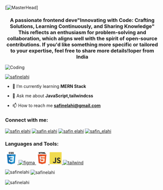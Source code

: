 [![MasterHead](https://github.com/Anmol-Baranwal/Cool-GIFs-For-GitHub/assets/74038190/c288471c-be67-4fbb-af44-1c63ee9ed280)]
<h3 align="center">A passionate frontend deve"Innovating with Code: Crafting Solutions, Learning Continuously, and Sharing Knowledge" This reflects an enthusiasm for problem-solving and collaboration, which aligns well with the spirit of open-source contributions. If you'd like something more specific or tailored to your expertise, feel free to share more details!loper from India</h3>
<img aline = "right" alt="Coding" width ="400" src= "https://user-images.githubusercontent.com/74038190/212749171-b84692a8-2b04-4e3b-93ca-ac14705da224.gif">
<p align="left"> <a href="https://github.com/ryo-ma/github-profile-trophy"><img src="https://github-profile-trophy.vercel.app/?username=safinelahi" alt="safinelahi" /></a> </p>

- 🌱 I’m currently learning **MERN Stack**

- 💬 Ask me about **JavaScript,tailwindcss**

- 📫 How to reach me **safinelahi@gmail.com**

<h3 align="left">Connect with me:</h3>
<p align="left">
<a href="https://dev.to/safin elahi" target="blank"><img align="center" src="https://raw.githubusercontent.com/rahuldkjain/github-profile-readme-generator/master/src/images/icons/Social/devto.svg" alt="safin elahi" height="30" width="40" /></a>
<a href="https://linkedin.com/in/safin elahi" target="blank"><img align="center" src="https://raw.githubusercontent.com/rahuldkjain/github-profile-readme-generator/master/src/images/icons/Social/linked-in-alt.svg" alt="safin elahi" height="30" width="40" /></a>
<a href="https://stackoverflow.com/users/safin elahi" target="blank"><img align="center" src="https://raw.githubusercontent.com/rahuldkjain/github-profile-readme-generator/master/src/images/icons/Social/stack-overflow.svg" alt="safin elahi" height="30" width="40" /></a>
<a href="https://instagram.com/safin_elahi" target="blank"><img align="center" src="https://raw.githubusercontent.com/rahuldkjain/github-profile-readme-generator/master/src/images/icons/Social/instagram.svg" alt="safin_elahi" height="30" width="40" /></a>
</p>

<h3 align="left">Languages and Tools:</h3>
<p align="left"> <a href="https://www.w3schools.com/css/" target="_blank" rel="noreferrer"> <img src="https://raw.githubusercontent.com/devicons/devicon/master/icons/css3/css3-original-wordmark.svg" alt="css3" width="40" height="40"/> </a> <a href="https://www.figma.com/" target="_blank" rel="noreferrer"> <img src="https://www.vectorlogo.zone/logos/figma/figma-icon.svg" alt="figma" width="40" height="40"/> </a> <a href="https://www.w3.org/html/" target="_blank" rel="noreferrer"> <img src="https://raw.githubusercontent.com/devicons/devicon/master/icons/html5/html5-original-wordmark.svg" alt="html5" width="40" height="40"/> </a> <a href="https://developer.mozilla.org/en-US/docs/Web/JavaScript" target="_blank" rel="noreferrer"> <img src="https://raw.githubusercontent.com/devicons/devicon/master/icons/javascript/javascript-original.svg" alt="javascript" width="40" height="40"/> </a> <a href="https://tailwindcss.com/" target="_blank" rel="noreferrer"> <img src="https://www.vectorlogo.zone/logos/tailwindcss/tailwindcss-icon.svg" alt="tailwind" width="40" height="40"/> </a> </p>

<p><img align="left" src="https://github-readme-stats.vercel.app/api/top-langs?username=safinelahi&show_icons=true&locale=en&layout=compact" alt="safinelahi" /></p>

<p>&nbsp;<img align="center" src="https://github-readme-stats.vercel.app/api?username=safinelahi&show_icons=true&locale=en" alt="safinelahi" /></p>

<p><img align="center" src="https://github-readme-streak-stats.herokuapp.com/?user=safinelahi&" alt="safinelahi" /></p>





